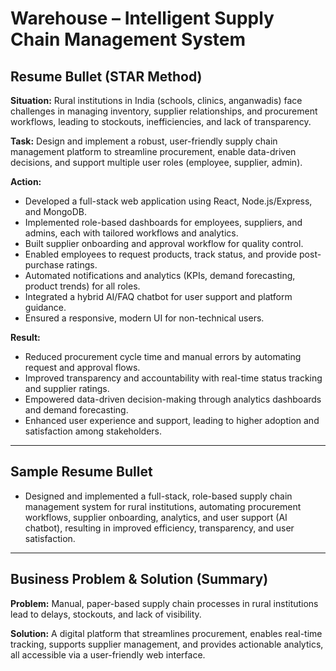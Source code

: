 # Warehouse – Intelligent Supply Chain Management System

## Resume Bullet (STAR Method)

**Situation:**
Rural institutions in India (schools, clinics, anganwadis) face challenges in managing inventory, supplier relationships, and procurement workflows, leading to stockouts, inefficiencies, and lack of transparency.

**Task:**
Design and implement a robust, user-friendly supply chain management platform to streamline procurement, enable data-driven decisions, and support multiple user roles (employee, supplier, admin).

**Action:**
- Developed a full-stack web application using React, Node.js/Express, and MongoDB.
- Implemented role-based dashboards for employees, suppliers, and admins, each with tailored workflows and analytics.
- Built supplier onboarding and approval workflow for quality control.
- Enabled employees to request products, track status, and provide post-purchase ratings.
- Automated notifications and analytics (KPIs, demand forecasting, product trends) for all roles.
- Integrated a hybrid AI/FAQ chatbot for user support and platform guidance.
- Ensured a responsive, modern UI for non-technical users.

**Result:**
- Reduced procurement cycle time and manual errors by automating request and approval flows.
- Improved transparency and accountability with real-time status tracking and supplier ratings.
- Empowered data-driven decision-making through analytics dashboards and demand forecasting.
- Enhanced user experience and support, leading to higher adoption and satisfaction among stakeholders.

---

## Sample Resume Bullet

- Designed and implemented a full-stack, role-based supply chain management system for rural institutions, automating procurement workflows, supplier onboarding, analytics, and user support (AI chatbot), resulting in improved efficiency, transparency, and user satisfaction.

---

## Business Problem & Solution (Summary)

**Problem:**
Manual, paper-based supply chain processes in rural institutions lead to delays, stockouts, and lack of visibility.

**Solution:**
A digital platform that streamlines procurement, enables real-time tracking, supports supplier management, and provides actionable analytics, all accessible via a user-friendly web interface.
